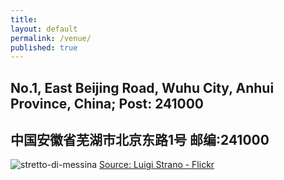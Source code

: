 ```yaml
---
title:
layout: default
permalink: /venue/
published: true
---
```


## No.1, East Beijing Road, Wuhu City, Anhui Province, China; Post: 241000
## 中国安徽省芜湖市北京东路1号 邮编:241000

![stretto-di-messina](https://live.staticflickr.com/4066/4298755162_e625dc6714_b.jpg)
[Source: Luigi Strano - Flickr](https://www.flickr.com/photos/luigistrano/4298755162)
